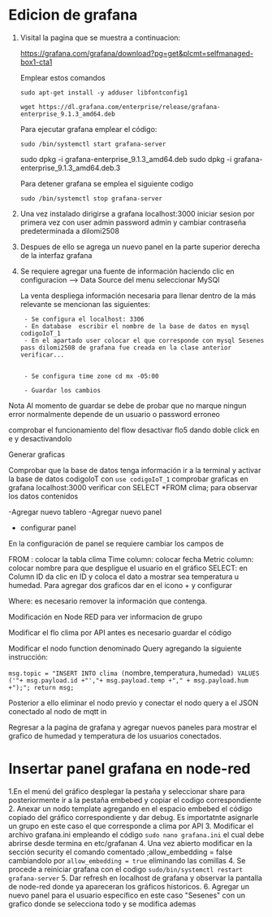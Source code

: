 # Edicion de grafana 

1. Visital la pagina que se muestra a continuacion:


    https://grafana.com/grafana/download?pg=get&plcmt=selfmanaged-box1-cta1


    Emplear estos comandos

    `sudo apt-get install -y adduser libfontconfig1`

    `wget https://dl.grafana.com/enterprise/release/grafana-enterprise_9.1.3_amd64.deb`

    Para ejecutar grafana emplear el código: 

    `sudo /bin/systemctl start grafana-server`

    sudo dpkg -i grafana-enterprise_9.1.3_amd64.deb
    sudo dpkg -i grafana-enterprise_9.1.3_amd64.deb.3


    Para detener grafana se emplea el siguiente codigo

    `sudo /bin/systemctl stop grafana-server`


2. Una vez instalado dirigirse a grafana localhost:3000 iniciar sesion por primera vez con user admin password admin y cambiar contraseña predeterminada a dilomi2508


3. Despues de ello  se agrega un nuevo panel  en la parte superior derecha de la interfaz grafana


4. Se requiere agregar una fuente de información haciendo clic en configuracion --> Data Source 
del menu seleccionar MySQl

    La venta despliega información necesaria para llenar dentro de la más relevante se mencionan las siguientes:

        - Se configura el localhost: 3306
        - En database  escribir el nombre de la base de datos en mysql codigoIoT_1
        - En el apartado user colocar el que corresponde con mysql Sesenes pass dilomi2508 de grafana fue creada en la clase anterior verificar...


        - Se configura time zone cd mx -05:00

        - Guardar los cambios 



Nota Al momento de guardar se debe de probar  que no marque ningun error normalmente depende de un usuario o password erroneo 

comprobar el funcionamiento del flow desactivar flo5 dando doble click en e y desactivandolo 


Generar graficas

Comprobar que la base de datos tenga información 
ir a la terminal y activar la base de datos codigoIoT con `use codigoIoT_1`
comprobar graficas en grafana localhost:3000
verificar con SELECT *FROM clima; para observar los datos contenidos 

-Agregar nuevo tablero 
-Agregar nuevo panel 
- configurar panel 

En la configuración de panel se requiere cambiar los campos de 

FROM : colocar la tabla clima
Time column: colocar fecha 
Metric column: colocar nombre para que despligue el usuario en el gráfico 
SELECT: en Column ID da clic en ID y coloca el dato a mostrar sea temperatura u humedad. Para agregar dos graficos dar en el icono + y  configurar 

Where: es necesario remover la información que contenga. 

Modificación en Node RED para ver informacion de grupo 

Modificar el flo clima por API antes es necesario guardar el código

Modificar el nodo function  denominado Query agregando la siguiente instrucción:

`msg.topic = "INSERT INTO clima (`nombre`,`temperatura`,`humedad`) VALUES ('"+ msg.payload.id +"',"+ msg.payload.temp +"," + msg.payload.hum +");";
return msg;`


Posterior a ello eliminar el nodo previo y conectar el nodo query a el JSON conectado al nodo de mqtt in


Regresar a la pagina de grafana y agregar nuevos paneles para mostrar el grafico de humedad y temperatura de los usuarios conectados. 


# Insertar panel grafana en node-red


1.En el menú del gráfico desplegar la pestaña y seleccionar share para posteriormente ir a la pestaña embebed y copiar el codigo correspondiente 
2. Anexar un  nodo template agregando en el espacio embebed el código copiado del gráfico correspondiente y dar debug. Es importatnte asignarle un grupo en este caso el que corresponde a clima por API 
3. Modificar el archivo grafana.ini empleando el código `sudo nano grafana.ini` el cual debe abrirse desde termina en etc/grafanan
4. Una vez abierto modificar en la sección security el comando  comentado ;allow_embedding = false cambiandolo por `allow_embedding = true` eliminando las comillas 
4. Se procede a reiniciar grafana con el codigo `sudo/bin/systemctl restart grafana-server`
5. Dar refresh en localhost de grafana y observar la pantalla de node-red donde ya apareceran los gráficos historicos. 
6. Agregar un nuevo panel para el usuario específico en este caso "Sesenes" con un grafico donde se selecciona todo y se modifica ademas  



